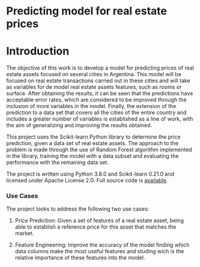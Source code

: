 # Predicting model for real estate prices


# Introduction

The objective of this work is to develop a model for predicting prices of real estate assets focused on several cities in Argentina. This model will be focused on real estate transactions carried out in these cities and will take as variables for de model real estate assets features, such as rooms or surface. After obtaining the results, it can be seen that the predictions have acceptable error rates, which are considered to be improved through the inclusion of more variables in the model. Finally, the extension of the prediction to a data set that covers all the cities of the entire country and includes a greater number of variables is established as a line of work, with the aim of generalizing and improving the results obtained. 

This project uses the Scikit-learn Python library to determine the price prediction, given a data set of real estate assets. The approach to the problem is made through the use of Random Forest algorithm implemented in the library, training the model with a data subset and evaluating the performance with the remaining data set.

The project is written using Python 3.8.0 and Scikit-learn 0.21.0 and licensed under Apache License 2.0. Full source code is [available](https://github.com/Dparedero/Masters_Dissertation).

### Use Cases
The project looks to address the following two use cases:

1. Price Prediction: Given a set of features of a real estate asset, being able to establish a reference price for this asset that matches the market. 

2. Feature Engineering: Improve the accuracy of the model finding which data columns make the most useful features and studing wich is the relative importance of these features into the model.